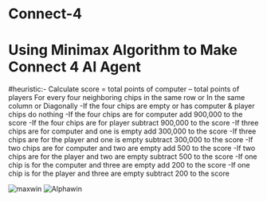 # Connect-4

# Using Minimax Algorithm to Make Connect 4 AI Agent

#heuristic:-
Calculate score =  total points of computer – total points of players
For every four neighboring  chips in the same row or  In the same column or Diagonally
-If the four chips are empty or has computer & player chips   do nothing 
-If the four chips are for computer  add 900,000 to the score 
-If the four chips are for player  subtract 900,000 to the score 
-If  three chips are for computer and one is empty  add 300,000 to the score 
-If three chips are for the player and one is empty  subtract 300,000 to the score 
-If  two  chips are for computer and two are empty  add 500 to the score 
-If two  chips are for the player and two are empty   subtract 500 to the score 
-If  one  chip is for the computer and three are empty  add 200 to the score 
-If one chip is for the player and three are empty  subtract 200 to the score

![maxwin](https://user-images.githubusercontent.com/58531158/145482304-a425d63a-0452-4959-9d61-16098ef11ab3.PNG)
![Alphawin](https://user-images.githubusercontent.com/58531158/145482370-bdfe7851-9e2c-46d2-8a49-f3a112af9a89.PNG)


 
